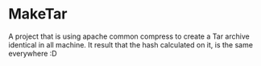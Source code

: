 # MakeTar
A project that is using apache common compress to create a Tar archive identical in all machine. 
It result that the hash calculated on it, is the same everywhere :D
